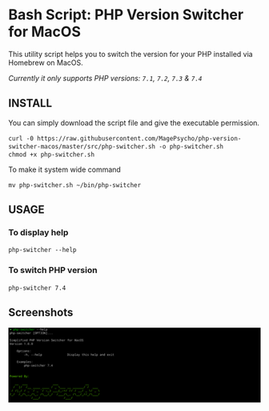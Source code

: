 # Bash Script: PHP Version Switcher for MacOS

This utility script helps you to switch the version for your PHP installed via Homebrew on MacOS.

*Currently it only supports PHP versions: `7.1`, `7.2`, `7.3` & `7.4`*


## INSTALL
You can simply download the script file and give the executable permission.
```
curl -0 https://raw.githubusercontent.com/MagePsycho/php-version-switcher-macos/master/src/php-switcher.sh -o php-switcher.sh
chmod +x php-switcher.sh
```

To make it system wide command
```
mv php-switcher.sh ~/bin/php-switcher
```

## USAGE
### To display help
```
php-switcher --help
```

### To switch PHP version
```
php-switcher 7.4
```

## Screenshots
![PHP Switcher Help](https://github.com/MagePsycho/php-version-switcher-macos/raw/master/docs/php-switcher-script-help-1.0.1.png "PHP Switcher Help")

